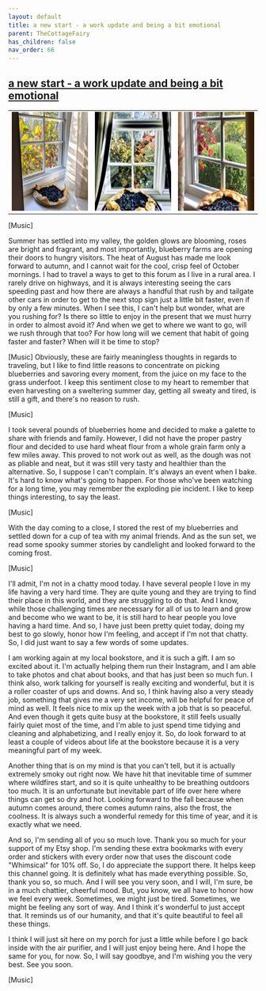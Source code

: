 ```yaml
---
layout: default
title: a new start - a work update and being a bit emotional
parent: TheCottageFairy
has_children: false
nav_order: 66
---
```


## [a new start - a work update and being a bit emotional](https://www.youtube.com/watch?v=ojBqr4Vl8Zs)

<div>
<table align="center">
	<tr>
		<td align="center">
			<img src="../../posters/a_new_start_-_a_work_update_and_being_a_bit_emotional-[ojBqr4Vl8Zs]/generated_00.png" height="200" width="200"/>
		</td>
		<td align="center">
			<img src="../../posters/a_new_start_-_a_work_update_and_being_a_bit_emotional-[ojBqr4Vl8Zs]/generated_01.png" height="200" width="200"/>
		</td>
		<td align="center">
			<img src="../../posters/a_new_start_-_a_work_update_and_being_a_bit_emotional-[ojBqr4Vl8Zs]/generated_02.png" height="200" width="200"/>
		</td>
	</tr>
</table>
</div>

[Music]

Summer has settled into my valley, the golden glows are blooming, roses are bright and fragrant, and most importantly, blueberry farms are opening their doors to hungry visitors. The heat of August has made me look forward to autumn, and I cannot wait for the cool, crisp feel of October mornings. I had to travel a ways to get to this forum as I live in a rural area. I rarely drive on highways, and it is always interesting seeing the cars speeding past and how there are always a handful that rush by and tailgate other cars in order to get to the next stop sign just a little bit faster, even if by only a few minutes. When I see this, I can't help but wonder, what are you rushing for? Is there so little to enjoy in the present that we must hurry in order to almost avoid it? And when we get to where we want to go, will we rush through that too? For how long will we cement that habit of going faster and faster? When will it be time to stop?

[Music] Obviously, these are fairly meaningless thoughts in regards to traveling, but I like to find little reasons to concentrate on picking blueberries and savoring every moment, from the juice on my face to the grass underfoot. I keep this sentiment close to my heart to remember that even harvesting on a sweltering summer day, getting all sweaty and tired, is still a gift, and there's no reason to rush.

[Music]

I took several pounds of blueberries home and decided to make a galette to share with friends and family. However, I did not have the proper pastry flour and decided to use hard wheat flour from a whole grain farm only a few miles away. This proved to not work out as well, as the dough was not as pliable and neat, but it was still very tasty and healthier than the alternative. So, I suppose I can't complain. It's always an event when I bake. It's hard to know what's going to happen. For those who've been watching for a long time, you may remember the exploding pie incident. I like to keep things interesting, to say the least.

[Music]

With the day coming to a close, I stored the rest of my blueberries and settled down for a cup of tea with my animal friends. And as the sun set, we read some spooky summer stories by candlelight and looked forward to the coming frost.

[Music]

I'll admit, I'm not in a chatty mood today. I have several people I love in my life having a very hard time. They are quite young and they are trying to find their place in this world, and they are struggling to do that. And I know, while those challenging times are necessary for all of us to learn and grow and become who we want to be, it is still hard to hear people you love having a hard time. And so, I have just been pretty quiet today, doing my best to go slowly, honor how I'm feeling, and accept if I'm not that chatty. So, I did just want to say a few words of some updates.

I am working again at my local bookstore, and it is such a gift. I am so excited about it. I'm actually helping them run their Instagram, and I am able to take photos and chat about books, and that has just been so much fun. I think also, work talking for yourself is really exciting and wonderful, but it is a roller coaster of ups and downs. And so, I think having also a very steady job, something that gives me a very set income, will be helpful for peace of mind as well. It feels nice to mix up the week with a job that is so peaceful. And even though it gets quite busy at the bookstore, it still feels usually fairly quiet most of the time, and I'm able to just spend time tidying and cleaning and alphabetizing, and I really enjoy it. So, do look forward to at least a couple of videos about life at the bookstore because it is a very meaningful part of my week.

Another thing that is on my mind is that you can't tell, but it is actually extremely smoky out right now. We have hit that inevitable time of summer where wildfires start, and so it is quite unhealthy to be breathing outdoors too much. It is an unfortunate but inevitable part of life over here where things can get so dry and hot. Looking forward to the fall because when autumn comes around, there comes autumn rains, also the frost, the coolness. It is always such a wonderful remedy for this time of year, and it is exactly what we need.

And so, I'm sending all of you so much love. Thank you so much for your support of my Etsy shop. I'm sending these extra bookmarks with every order and stickers with every order now that uses the discount code "Whimsical" for 10% off. So, I do appreciate the support there. It helps keep this channel going. It is definitely what has made everything possible. So, thank you so, so much. And I will see you very soon, and I will, I'm sure, be in a much chattier, cheerful mood. But, you know, we all have to honor how we feel every week. Sometimes, we might just be tired. Sometimes, we might be feeling any sort of way. And I think it's wonderful to just accept that. It reminds us of our humanity, and that it's quite beautiful to feel all these things.

I think I will just sit here on my porch for just a little while before I go back inside with the air purifier, and I will just enjoy being here. And I hope the same for you, for now. So, I will say goodbye, and I'm wishing you the very best. See you soon.

[Music]